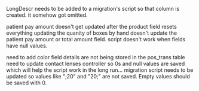 LongDescr needs to be added to a migration's script so that column is created. it somehow got omitted. 


patient pay amount doesn't get updated after the product field resets everything 
updating the quanity of boxes by hand doesn't update the patient pay amount or total amount field. 
script doesn't work when fields have null values. 

need to add color field 
details are not being stored in the pos_trans table 
need to update contact lenses controller so 0s and null values are saved which will help the script work in the long run...
migration script needs to be updated so values like ";20" and "20;" are not saved. Empty values should be saved with 0. 
